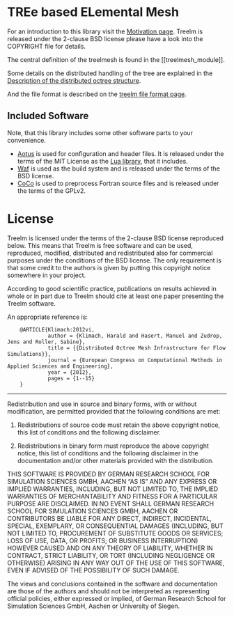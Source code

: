 TREe based ELemental Mesh
=========================

For an introduction to this library visit the
[Motivation page](page/motivation.html).
Treelm is released under the 2-clause BSD license please have a look into the
COPYRIGHT file for details.

The central definition of the treelmesh is found in the
[[treelmesh_module]].

Some details on the distributed handling of the tree are explained in the
[Description of the distributed octree structure](page/octree.html).

And the file format is described on the
[treelm file format page](page/fileformat.html).

Included Software
-----------------

Note, that this library includes some other software parts to your convenience.

- [Aotus](https://github.com/apes-suite/aotus) is used for configuration and
  header files. It is released under the terms of the MIT License as the
  [Lua library](http://www.lua.org), that it includes.
- [Waf](https://waf.io) is used as the build system and is released
  under the terms of the BSD license.
- [CoCo](http://users.erols.com/dnagle/coco.html) is used to preprocess Fortran
  source files and is released under the terms of the GPLv2.

License
=======

Treelm is licensed under the terms of the 2-clause BSD license reproduced below.
This means that Treelm is free software and can be used, reproduced, modified,
distributed and redistributed also for commercial purposes under the conditions
of the BSD license.
The only requirement is that some credit to the authors is given by putting this
copyright notice somewhere in your project.

According to good scientific practice, publications on results achieved in whole
or in part due to Treelm should cite at least one paper presenting the Treelm
software.

An appropriate reference is:

```
    @ARTICLE{Klimach:2012vi,
             author = {Klimach, Harald and Hasert, Manuel and Zudrop, Jens and Roller, Sabine},
             title = {{Distributed Octree Mesh Infrastructure for Flow Simulations}},
             journal = {European Congress on Computational Methods in Applied Sciences and Engineering},
             year = {2012},
             pages = {1--15}
    }
```
---

Redistribution and use in source and binary forms, with or without modification,
are permitted provided that the following conditions are met:

1. Redistributions of source code must retain the above copyright notice, this
list of conditions and the following disclaimer.

2. Redistributions in binary form must reproduce the above copyright notice,
this list of conditions and the following disclaimer in the documentation and/or
other materials provided with the distribution.

THIS SOFTWARE IS PROVIDED BY GERMAN RESEARCH SCHOOL FOR SIMULATION SCIENCES
GMBH, AACHEN “AS IS” AND ANY EXPRESS OR IMPLIED WARRANTIES, INCLUDING, BUT NOT
LIMITED TO, THE IMPLIED WARRANTIES OF MERCHANTABILITY AND FITNESS FOR A
PARTICULAR PURPOSE ARE DISCLAIMED. IN NO EVENT SHALL GERMAN RESEARCH SCHOOL FOR
SIMULATION SCIENCES GMBH, AACHEN OR CONTRIBUTORS BE LIABLE FOR ANY DIRECT,
INDIRECT, INCIDENTAL, SPECIAL, EXEMPLARY, OR CONSEQUENTIAL DAMAGES (INCLUDING,
BUT NOT LIMITED TO, PROCUREMENT OF SUBSTITUTE GOODS OR SERVICES; LOSS OF USE,
DATA, OR PROFITS; OR BUSINESS INTERRUPTION) HOWEVER CAUSED AND ON ANY THEORY OF
LIABILITY, WHETHER IN CONTRACT, STRICT LIABILITY, OR TORT (INCLUDING NEGLIGENCE
OR OTHERWISE) ARISING IN ANY WAY OUT OF THE USE OF THIS SOFTWARE, EVEN IF
ADVISED OF THE POSSIBILITY OF SUCH DAMAGE.

The views and conclusions contained in the software and documentation are those
of the authors and should not be interpreted as representing official policies,
either expressed or implied, of German Research School for Simulation Sciences
GmbH, Aachen or University of Siegen.
